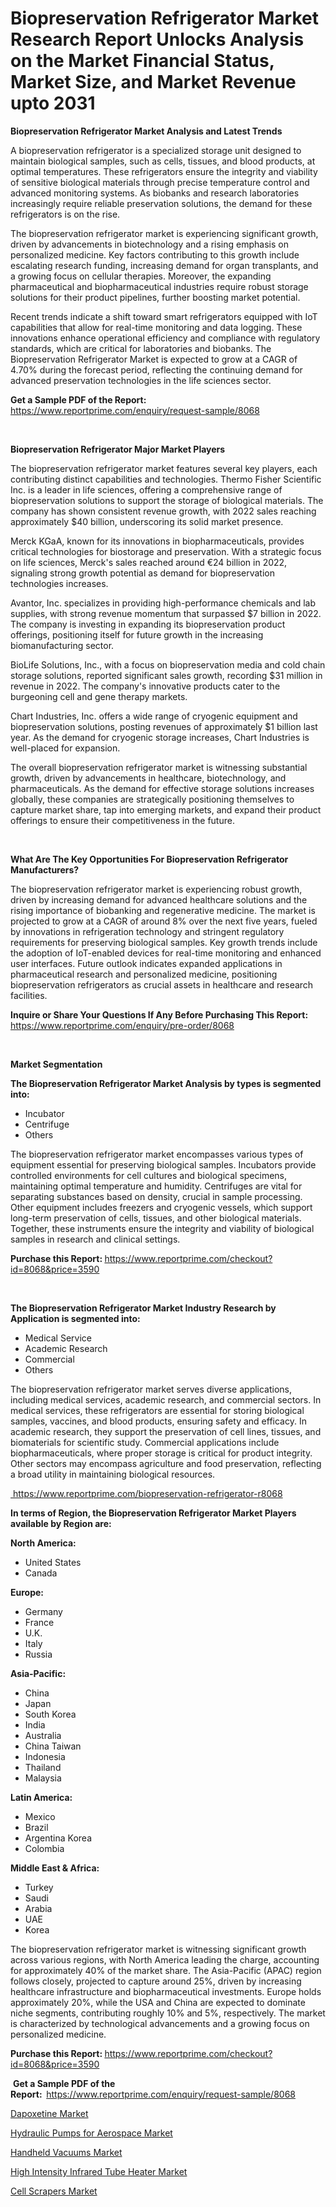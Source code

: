 <p><h1>Biopreservation Refrigerator Market Research Report Unlocks Analysis on the Market Financial Status, Market Size, and Market Revenue upto 2031</h1></p><p><strong>Biopreservation Refrigerator Market Analysis and Latest Trends</strong></p>
<p><p>A biopreservation refrigerator is a specialized storage unit designed to maintain biological samples, such as cells, tissues, and blood products, at optimal temperatures. These refrigerators ensure the integrity and viability of sensitive biological materials through precise temperature control and advanced monitoring systems. As biobanks and research laboratories increasingly require reliable preservation solutions, the demand for these refrigerators is on the rise.</p><p>The biopreservation refrigerator market is experiencing significant growth, driven by advancements in biotechnology and a rising emphasis on personalized medicine. Key factors contributing to this growth include escalating research funding, increasing demand for organ transplants, and a growing focus on cellular therapies. Moreover, the expanding pharmaceutical and biopharmaceutical industries require robust storage solutions for their product pipelines, further boosting market potential.</p><p>Recent trends indicate a shift toward smart refrigerators equipped with IoT capabilities that allow for real-time monitoring and data logging. These innovations enhance operational efficiency and compliance with regulatory standards, which are critical for laboratories and biobanks. The Biopreservation Refrigerator Market is expected to grow at a CAGR of 4.70% during the forecast period, reflecting the continuing demand for advanced preservation technologies in the life sciences sector.</p></p>
<p><strong>Get a Sample PDF of the Report:&nbsp;</strong> <a href="https://www.reportprime.com/enquiry/request-sample/8068">https://www.reportprime.com/enquiry/request-sample/8068</a></p>
<p>&nbsp;</p>
<p><strong>Biopreservation Refrigerator Major Market Players</strong></p>
<p><p>The biopreservation refrigerator market features several key players, each contributing distinct capabilities and technologies. Thermo Fisher Scientific Inc. is a leader in life sciences, offering a comprehensive range of biopreservation solutions to support the storage of biological materials. The company has shown consistent revenue growth, with 2022 sales reaching approximately $40 billion, underscoring its solid market presence.</p><p>Merck KGaA, known for its innovations in biopharmaceuticals, provides critical technologies for biostorage and preservation. With a strategic focus on life sciences, Merck's sales reached around €24 billion in 2022, signaling strong growth potential as demand for biopreservation technologies increases.</p><p>Avantor, Inc. specializes in providing high-performance chemicals and lab supplies, with strong revenue momentum that surpassed $7 billion in 2022. The company is investing in expanding its biopreservation product offerings, positioning itself for future growth in the increasing biomanufacturing sector.</p><p>BioLife Solutions, Inc., with a focus on biopreservation media and cold chain storage solutions, reported significant sales growth, recording $31 million in revenue in 2022. The company's innovative products cater to the burgeoning cell and gene therapy markets.</p><p>Chart Industries, Inc. offers a wide range of cryogenic equipment and biopreservation solutions, posting revenues of approximately $1 billion last year. As the demand for cryogenic storage increases, Chart Industries is well-placed for expansion.</p><p>The overall biopreservation refrigerator market is witnessing substantial growth, driven by advancements in healthcare, biotechnology, and pharmaceuticals. As the demand for effective storage solutions increases globally, these companies are strategically positioning themselves to capture market share, tap into emerging markets, and expand their product offerings to ensure their competitiveness in the future.</p></p>
<p>&nbsp;</p>
<p><strong>What Are The Key Opportunities For Biopreservation Refrigerator Manufacturers?</strong></p>
<p><p>The biopreservation refrigerator market is experiencing robust growth, driven by increasing demand for advanced healthcare solutions and the rising importance of biobanking and regenerative medicine. The market is projected to grow at a CAGR of around 8% over the next five years, fueled by innovations in refrigeration technology and stringent regulatory requirements for preserving biological samples. Key growth trends include the adoption of IoT-enabled devices for real-time monitoring and enhanced user interfaces. Future outlook indicates expanded applications in pharmaceutical research and personalized medicine, positioning biopreservation refrigerators as crucial assets in healthcare and research facilities.</p></p>
<p><strong>Inquire or Share Your Questions If Any Before Purchasing This Report:</strong> <a href="https://www.reportprime.com/enquiry/pre-order/8068">https://www.reportprime.com/enquiry/pre-order/8068</a></p>
<p>&nbsp;</p>
<p><strong>Market Segmentation</strong></p>
<p><strong>The Biopreservation Refrigerator Market Analysis by types is segmented into:</strong></p>
<p><ul><li>Incubator</li><li>Centrifuge</li><li>Others</li></ul></p>
<p><p>The biopreservation refrigerator market encompasses various types of equipment essential for preserving biological samples. Incubators provide controlled environments for cell cultures and biological specimens, maintaining optimal temperature and humidity. Centrifuges are vital for separating substances based on density, crucial in sample processing. Other equipment includes freezers and cryogenic vessels, which support long-term preservation of cells, tissues, and other biological materials. Together, these instruments ensure the integrity and viability of biological samples in research and clinical settings.</p></p>
<p><strong>Purchase this Report:&nbsp;</strong><a href="https://www.reportprime.com/checkout?id=8068&price=3590">https://www.reportprime.com/checkout?id=8068&price=3590</a></p>
<p>&nbsp;</p>
<p><strong>The Biopreservation Refrigerator Market Industry Research by Application is segmented into:</strong></p>
<p><ul><li>Medical Service</li><li>Academic Research</li><li>Commercial</li><li>Others</li></ul></p>
<p><p>The biopreservation refrigerator market serves diverse applications, including medical services, academic research, and commercial sectors. In medical services, these refrigerators are essential for storing biological samples, vaccines, and blood products, ensuring safety and efficacy. In academic research, they support the preservation of cell lines, tissues, and biomaterials for scientific study. Commercial applications include biopharmaceuticals, where proper storage is critical for product integrity. Other sectors may encompass agriculture and food preservation, reflecting a broad utility in maintaining biological resources.</p></p>
<p><a href="https://www.reportprime.com/biopreservation-refrigerator-r8068">&nbsp;https://www.reportprime.com/biopreservation-refrigerator-r8068</a></p>
<p><strong>In terms of Region, the Biopreservation Refrigerator Market Players available by Region are:</strong></p>
<p>
    <p> <strong> North America: </strong>
        <ul>
            <li>United States</li>
            <li>Canada</li>
        </ul>
        </p> 
    <p> <strong> Europe: </strong>
        <ul>
            <li>Germany</li>
            <li>France</li>
            <li>U.K.</li>
            <li>Italy</li>
            <li>Russia</li>
        </ul>
        </p> 
    <p> <strong> Asia-Pacific: </strong>
        <ul>
            <li>China</li>
            <li>Japan</li>
            <li>South Korea</li>
            <li>India</li>
            <li>Australia</li>
            <li>China Taiwan</li>
            <li>Indonesia</li>
            <li>Thailand</li>
            <li>Malaysia</li>
        </ul>
        </p> 
    <p> <strong> Latin America: </strong>
        <ul>
            <li>Mexico</li>
            <li>Brazil</li>
            <li>Argentina Korea</li>
            <li>Colombia</li>
        </ul>
        </p> 
    <p> <strong> Middle East & Africa: </strong>
        <ul>
            <li>Turkey</li>
            <li>Saudi</li>
            <li>Arabia</li>
            <li>UAE</li>
            <li>Korea</li>
        </ul>
    </p>
    </p>
<p><p>The biopreservation refrigerator market is witnessing significant growth across various regions, with North America leading the charge, accounting for approximately 40% of the market share. The Asia-Pacific (APAC) region follows closely, projected to capture around 25%, driven by increasing healthcare infrastructure and biopharmaceutical investments. Europe holds approximately 20%, while the USA and China are expected to dominate niche segments, contributing roughly 10% and 5%, respectively. The market is characterized by technological advancements and a growing focus on personalized medicine.</p></p>
<p><strong>Purchase this Report: </strong><a href="https://www.reportprime.com/checkout?id=8068&price=3590">https://www.reportprime.com/checkout?id=8068&price=3590</a></p>
<p>&nbsp;<strong>Get a Sample PDF of the Report:&nbsp;&nbsp;</strong><a href="https://www.reportprime.com/enquiry/request-sample/8068">https://www.reportprime.com/enquiry/request-sample/8068</a></p>
<p><strong></strong></p>
<p><p><a href="https://www.linkedin.com/pulse/global-dapoxetine-industry-analysis-share-growth-trends-atmjc?trackingId=8ovcafOhRyaC5Tuiao%2Fysw%3D%3D">Dapoxetine Market</a></p><p><a href="https://issuu.com/reportprime-2/docs/hydraulic-pumps-for-aerospace-marke_ef749061bf12a9">Hydraulic Pumps for Aerospace Market</a></p><p><a href="https://issuu.com/reportprime-2/docs/handheld-vacuums-market-size-2030.p_2822be5a51fcec">Handheld Vacuums Market</a></p><p><a href="https://medium.com/@go-emi/an-in-depth-analysis-of-the-global-high-intensity-infrared-tube-heater-market-scope-and-its-rapid-876a616e9fa1">High Intensity Infrared Tube Heater Market</a></p><p><a href="https://github.com/provorikovar/Market-Research-Report-List-6/blob/main/cell-scrapers-market.md">Cell Scrapers Market</a></p></p>